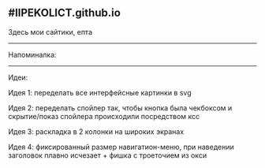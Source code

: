 #IIPEKOLICT.github.io
---------------------------------------------------------------------------------------------------------------------------------------------------------------------
Здесь мои сайтики, епта

---

Напоминалка:

----

Идеи:

Идея 1: переделать все интерфейсные картинки в svg

Идея 2: переделать спойлер так, чтобы кнопка была чекбоксом и скрытие/показ спойлера происходили посредством ксс

Идея 3: раскладка в 2 колонки на широких экранах

Идея 4: фиксированный размер навигатион-меню, при наведении заголовок плавно исчезает + фишка с троеточием из окси
